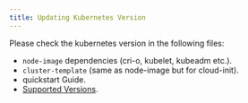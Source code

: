 ```yaml
---
title: Updating Kubernetes Version
---
```


Please check the kubernetes version in the following files:

- `node-image` dependencies (cri-o, kubelet, kubeadm etc.).
- `cluster-template` (same as node-image but for cloud-init).
- quickstart Guide.
- [Supported Versions](/docs/caph/01-getting-started/01-introduction.md).
